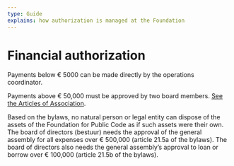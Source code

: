 ```yaml
---
type: Guide
explains: how authorization is managed at the Foundation
---
```


# Financial authorization

Payments below € 5000 can be made directly by the operations coordinator.

Payments above € 50,000 must be approved by two board members. [See the Articles of Association](../../organization/articles-of-association.md).

Based on the bylaws, no natural person or legal entity can dispose of the assets of the Foundation for Public Code as if such assets were their own. The board of directors (bestuur) needs the approval of the general assembly for all expenses over € 500,000 (article 21.5a of the bylaws). The board of directors also needs the general assembly’s approval to loan or borrow over € 100,000 (article 21.5b of the bylaws).
